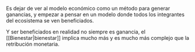 Es dejar de ver al modelo económico como un método para generar ganancias, y empezar a pensar en un modelo donde todos los integrantes del ecosistema se ven beneficiados. 

Y ser beneficiados en realidad no siempre es ganancia, el [[Bienestar|bienestar]] implica mucho más y es mucho más complejo que la retribución monetaria. 
